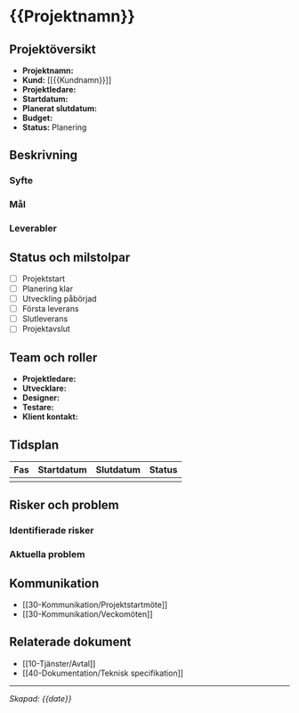 # {{Projektnamn}}

## Projektöversikt
- **Projektnamn:** 
- **Kund:** [[{{Kundnamn}}]]
- **Projektledare:** 
- **Startdatum:** 
- **Planerat slutdatum:** 
- **Budget:** 
- **Status:** Planering

## Beskrivning
### Syfte

### Mål

### Leverabler

## Status och milstolpar
- [ ] Projektstart
- [ ] Planering klar
- [ ] Utveckling påbörjad
- [ ] Första leverans
- [ ] Slutleverans
- [ ] Projektavslut

## Team och roller
- **Projektledare:** 
- **Utvecklare:** 
- **Designer:** 
- **Testare:** 
- **Klient kontakt:** 

## Tidsplan
| Fas | Startdatum | Slutdatum | Status |
|-----|------------|-----------|--------|
|     |            |           |        |

## Risker och problem
### Identifierade risker

### Aktuella problem

## Kommunikation
- [[30-Kommunikation/Projektstartmöte]]
- [[30-Kommunikation/Veckomöten]]

## Relaterade dokument
- [[10-Tjänster/Avtal]]
- [[40-Dokumentation/Teknisk specifikation]]

---
*Skapad: {{date}}*